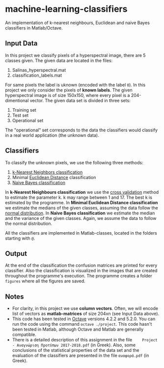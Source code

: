 # machine-learning-classifiers
An implementation of k-nearest neighbours, Euclidean and naive Bayes classifiers in Matlab/Octave.

## Input Data

In this project we classify pixels of a hyperspectral image, there are 5 classes given. The given data are located in the files:

1. Salinas_hyperspectral.mat
2. classification_labels.mat

For same pixels the label is uknown (encoded with the label ```0```). In this project we only consider the pixels of **known labels**. The given hyperspectral image is of size 150x150, where every pixel is a 204-dimentional vector. The given data set is divided in three sets:

1. Training set
2. Test set
3. Operational set

The "operational" set corresponds to the data the classifiers would classify in a real world application (the unknown data).

## Classifiers

To classify the unknown pixels, we use the following three methods:

1. [k-Nearest Neighbors classification](https://en.wikipedia.org/wiki/K-nearest_neighbors_algorithm)
2. Minimal [Euclidean Distance](https://en.wikipedia.org/wiki/Euclidean_distance) classification
3. [Naive Bayes classification](https://en.wikipedia.org/wiki/Naive_Bayes_classifier)

In **k-Nearest Neighbours classification** we use the [cross validation](https://en.wikipedia.org/wiki/Cross-validation_(statistics)) method to estimate the parameter k. k may range between 1 and 17. The best k is estimated by the programme. In **Minimal Euclidean Distance classification** we estimate the medians of the given classes, assuming the data follow the [normal distribution](https://en.wikipedia.org/wiki/Normal_distribution). In **Naive Bayes classification** we estimate the median and the variance of the given classes. Again, we assume the data to follow the normal distribution.

All the classifiers are implemented in Matlab-classes, located in the folders starting with ```@```.

## Output

At the end of the classification the confusion matrices are printed for every classifier. Also the classification is visualized in the images that are created throughout the programme's execution. The programme creates a folder ```figures``` where all the figures are saved.

## Notes
* For clarity, in this project we use **column vectors**. Often, we will encode list of vectors as **matlab-matrices** of size 204xn (see Input Data above).
* This code has been tested in [Octave](https://www.gnu.org/software/octave/) versions 4.2.2 and 5.2.0. You can run the code using the command ```octave ./project```. This code hasn't been tested in Matlab, although Octave and Matlab are generally compatible.
* There is a detailed description of this assignment in the file ``` 	Project - Αναγνώριση Προτύπων 2017-2018.pdf``` (in Greek). Also, some conclusions of the statistical properties of the data set and the evaluation of the classifiers are presented in the file ```αναφορά.pdf``` (in Greek).

